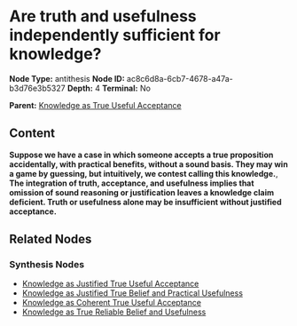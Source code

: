 # Are truth and usefulness independently sufficient for knowledge?

**Node Type:** antithesis
**Node ID:** ac8c6d8a-6cb7-4678-a47a-b3d76e3b5327
**Depth:** 4
**Terminal:** No

**Parent:** [Knowledge as True Useful Acceptance](knowledge-as-true-useful-acceptance-synthesis-4a2236fc-e314-4473-a0b9-30249b6ca7ad.md)

## Content

**Suppose we have a case in which someone accepts a true proposition accidentally, with practical benefits, without a sound basis. They may win a game by guessing, but intuitively, we contest calling this knowledge.**, **The integration of truth, acceptance, and usefulness implies that omission of sound reasoning or justification leaves a knowledge claim deficient. Truth or usefulness alone may be insufficient without justified acceptance.**

## Related Nodes

### Synthesis Nodes

- [Knowledge as Justified True Useful Acceptance](knowledge-as-justified-true-useful-acceptance-synthesis-623bdbc4-11dc-47d1-83f1-2a4694d1d277.md)
- [Knowledge as Justified True Belief and Practical Usefulness](knowledge-as-justified-true-belief-and-practical-usefulness-synthesis-11f431bf-881f-4b3f-9b77-1ecfacdba678.md)
- [Knowledge as Coherent True Useful Acceptance](knowledge-as-coherent-true-useful-acceptance-synthesis-597b8657-3307-4206-938b-1edc80459c55.md)
- [Knowledge as True Reliable Belief and Usefulness](knowledge-as-true-reliable-belief-and-usefulness-synthesis-e0c8b1b1-1ecf-4943-a954-06835af793f6.md)
